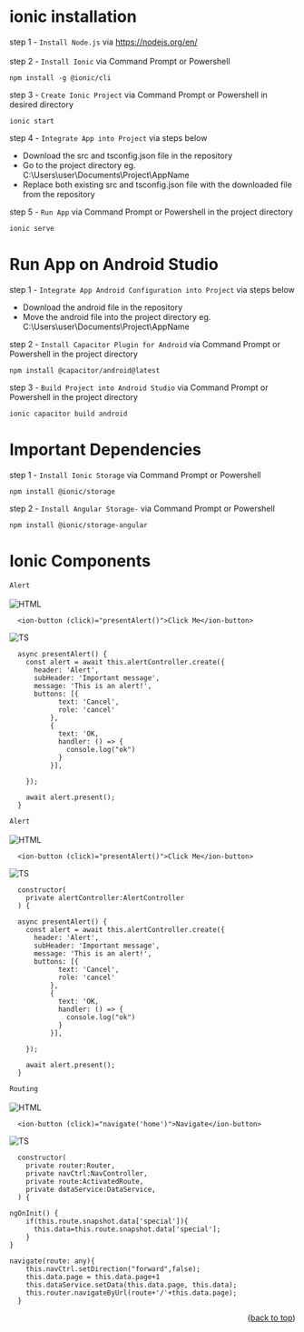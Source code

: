 <a name="readme-top"></a>
# ionic installation

step 1 - `Install Node.js` via https://nodejs.org/en/<br><br>
step 2 - `Install Ionic` via Command Prompt or Powershell <br>

	npm install -g @ionic/cli
				 
step 3 - `Create Ionic Project` via Command Prompt or Powershell in desired directory <br>

	ionic start
step 4 - `Integrate App into Project` via steps below <br>
<ul>
	<li>Download the src and tsconfig.json file in the repository</li>
	<li>Go to the project directory eg. C:\Users\user\Documents\Project\AppName</li>
	<li>Replace both existing src and tsconfig.json file with the downloaded file from the repository</li>
</ul>
	
step 5 - `Run App` via Command Prompt or Powershell in the project directory<br>

	ionic serve

# Run App on Android Studio

step 1 - `Integrate App Android Configuration into Project` via steps below <br>
<ul>
	<li>Download the android file in the repository</li>
	<li>Move the android file into the project directory eg. C:\Users\user\Documents\Project\AppName</li>
</ul>

step 2 - `Install Capacitor Plugin for Android` via Command Prompt or Powershell in the project directory<br>

	npm install @capacitor/android@latest

step 3 - `Build Project into Android Studio` via Command Prompt or Powershell in the project directory<br>

	ionic capacitor build android

 # Important Dependencies
 step 1 - `Install Ionic Storage` via Command Prompt or Powershell <br>

	npm install @ionic/storage

 step 2 - `Install Angular Storage-` via Command Prompt or Powershell <br>

	npm install @ionic/storage-angular

 # Ionic Components
`Alert`
<br>
<br>
![HTML][HTML]


	  <ion-button (click)="presentAlert()">Click Me</ion-button>

![TS][TS]

	  async presentAlert() {
	    const alert = await this.alertController.create({
	      header: 'Alert',
	      subHeader: 'Important message',
	      message: 'This is an alert!',
	      buttons: [{
	            text: 'Cancel',
	            role: 'cancel'
	          },
	          {
	            text: 'OK,
	            handler: () => {
	              console.log("ok")
	            }
	          }],
	
	    });
	
	    await alert.present();
	  }

`Alert`
<br>
<br>
![HTML][HTML]


	  <ion-button (click)="presentAlert()">Click Me</ion-button>

![TS][TS]

	  constructor(
	    private alertController:AlertController
	  ) {
   
	  async presentAlert() {
	    const alert = await this.alertController.create({
	      header: 'Alert',
	      subHeader: 'Important message',
	      message: 'This is an alert!',
	      buttons: [{
	            text: 'Cancel',
	            role: 'cancel'
	          },
	          {
	            text: 'OK,
	            handler: () => {
	              console.log("ok")
	            }
	          }],
	
	    });
	
	    await alert.present();
	  }

`Routing`
<br>
<br>
![HTML][HTML]


	  <ion-button (click)="navigate('home')">Navigate</ion-button>

![TS][TS]

	  constructor(
	    private router:Router,
	    private navCtrl:NavController,
	    private route:ActivatedRoute,
	    private dataService:DataService,
	  ) {

	ngOnInit() {
	    if(this.route.snapshot.data['special']){
	      this.data=this.route.snapshot.data['special'];
	    }
	}
   
	navigate(route: any){
	    this.navCtrl.setDirection("forward",false);
	    this.data.page = this.data.page+1
	    this.dataService.setData(this.data.page, this.data);
	    this.router.navigateByUrl(route+'/'+this.data.page);
	  }




<p align="right">(<a href="#readme-top">back to top</a>)</p>

[HTML]:https://img.shields.io/badge/HTML-239120?style=for-the-badge&logo=html5&logoColor=white
[TS]: https://img.shields.io/badge/TypeScript-007ACC?style=for-the-badge&logo=typescript&logoColor=white

	
